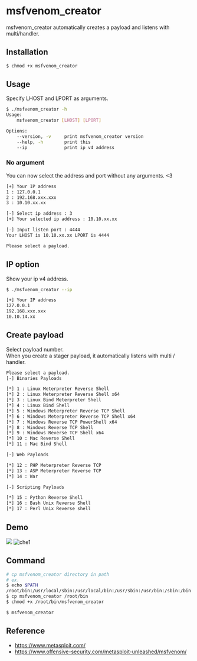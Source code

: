 # msfvenom_creator


msfvenom_creator automatically creates a payload and listens with multi/handler. 


## Installation

```sh
$ chmod +x msfvenom_creator
```

## Usage
Specify LHOST and LPORT as arguments.


```sh
$ ./msfvenom_creator -h
Usage:
    msfvenom_creator [LHOST] [LPORT]

Options:
    --version, -v     print msfvenom_creator version
    --help, -h        print this
    --ip              print ip v4 address
```

### No argument

You can now select the address and port without any arguments. <3

```sh
[+] Your IP address
1 : 127.0.0.1
2 : 192.168.xxx.xxx
3 : 10.10.xx.xx

[-] Select ip address : 3
[+] Your selected ip address : 10.10.xx.xx

[-] Input listen port : 4444
Your LHOST is 10.10.xx.xx LPORT is 4444

Please select a payload.
```


## IP option
Show your ip v4 address.


```sh
$ ./msfvenom_creator --ip

[+] Your IP address
127.0.0.1
192.168.xxx.xxx
10.10.14.xx
```

## Create payload
Select payload number.  
When you create a stager payload, it automatically listens with multi / handler.  


```sh
Please select a payload.
[-] Binaries Payloads

[*] 1 : Linux Meterpreter Reverse Shell
[*] 2 : Linux Meterpreter Reverse Shell x64
[*] 3 : Linux Bind Meterpreter Shell
[*] 4 : Linux Bind Shell
[*] 5 : Windows Meterpreter Reverse TCP Shell
[*] 6 : Windows Meterpreter Reverse TCP Shell x64
[*] 7 : Windows Reverse TCP PowerShell x64
[*] 8 : Windows Reverse TCP Shell
[*] 9 : Windows Reverse TCP Shell x64
[*] 10 : Mac Reverse Shell
[*] 11 : Mac Bind Shell

[-] Web Payloads

[*] 12 : PHP Meterpreter Reverse TCP
[*] 13 : ASP Meterpreter Reverse TCP
[*] 14 : War

[-] Scripting Payloads

[*] 15 : Python Reverse Shell
[*] 16 : Bash Unix Reverse Shell
[*] 17 : Perl Unix Reverse shell
```

## Demo
![](https://user-images.githubusercontent.com/16620233/65217440-035d5d00-daef-11e9-9618-2be2141df7fc.gif)
![che1](https://user-images.githubusercontent.com/67827146/166434014-c1afb574-f2d9-4ff6-8287-6d41880d3a92.jpg)

## Command
```sh
# cp msfvenom_creator directory in path
# ex.
$ echo $PATH
/root/bin:/usr/local/sbin:/usr/local/bin:/usr/sbin:/usr/bin:/sbin:/bin
$ cp msfvenom_creator /root/bin
$ chmod +x /root/bin/msfvenom_creator

$ msfvenom_creator
```

## Reference

- https://www.metasploit.com/  
- https://www.offensive-security.com/metasploit-unleashed/msfvenom/
